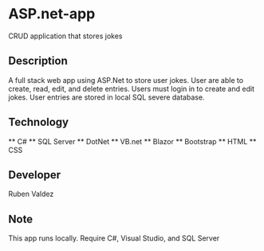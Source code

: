 # ASP.net-app
CRUD application that stores jokes

## Description 
A full stack web app using ASP.Net to store user jokes. User are able to create, read, edit, and delete entries. Users must login in to create and edit jokes. User entries are stored in local SQL severe database. 

## Technology

** C#
** SQL Server
** DotNet
** VB.net
** Blazor
** Bootstrap
** HTML
** CSS

## Developer 
Ruben Valdez

## Note 
This app runs locally. Require C#, Visual Studio, and SQL Server